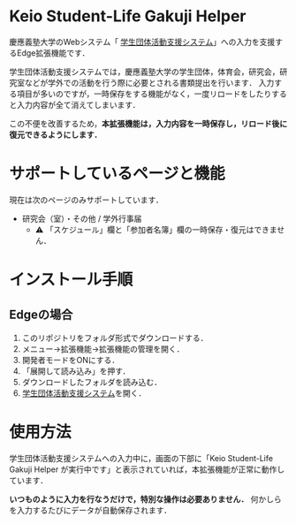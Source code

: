 # Keio Student-Life Gakuji Helper
慶應義塾大学のWebシステム「
[学生団体活動支援システム](https://studentlife.gakuji.keio.ac.jp/ja)」への入力を支援するEdge拡張機能です．

学生団体活動支援システムでは，慶應義塾大学の学生団体，体育会，研究会，研究室などが学外での活動を行う際に必要とされる書類提出を行います．
入力する項目が多いのですが，一時保存をする機能がなく，一度リロードをしたりすると入力内容が全て消えてしまいます．

この不便を改善するため，**本拡張機能は，入力内容を一時保存し，リロード後に復元できるようにします．**

# サポートしているページと機能
現在は次のページのみサポートしています．
* 研究会（室）・その他 / 学外行事届
    * ⚠️ 「スケジュール」欄と「参加者名簿」欄の一時保存・復元はできません．

# インストール手順
## Edgeの場合
1. このリポジトリをフォルダ形式でダウンロードする．
2. メニュー→拡張機能→拡張機能の管理を開く．
3. 開発者モードをONにする．
4. 「展開して読み込み」を押す．
5. ダウンロードしたフォルダを読み込む．
6. [学生団体活動支援システム](https://studentlife.gakuji.keio.ac.jp/ja)を開く．

# 使用方法
学生団体活動支援システムへの入力中に，画面の下部に「Keio Student-Life Gakuji Helper が実行中です」と表示されていれば，本拡張機能が正常に動作しています．

**いつものように入力を行なうだけで，特別な操作は必要ありません．** 何かしらを入力するたびにデータが自動保存されます．